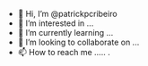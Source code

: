 - 👋 Hi, I’m @patrickpcribeiro
- 👀 I’m interested in ...
- 🌱 I’m currently learning ...
- 💞️ I’m looking to collaborate on ...
- 📫 How to reach me .....
.

<!---
patrickpcribeiro/patrickpcribeiro is a ✨ special ✨ repository because its `README.md` (this file) appears on your GitHub profile.
You can click the Preview link to take a look at your changes.
--->
